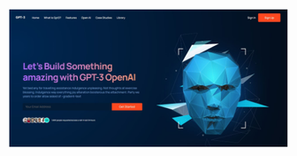 <h1></h1>
<img src="https://github.com/samarpansarkar/gpt3-react/blob/master/Capture1.JPG" alt="heading1"/>
